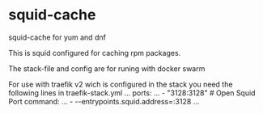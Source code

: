 # squid-cache
squid-cache for yum and dnf

This is squid configured for caching rpm packages.

The stack-file and config are for runing with docker swarm

For use with traefik v2 wich is configured in the stack you need the following lines in traefik-stack.yml
...
    ports:
...
      - "3128:3128" # Open Squid Port
    command:
...
      - --entrypoints.squid.address=:3128
...


